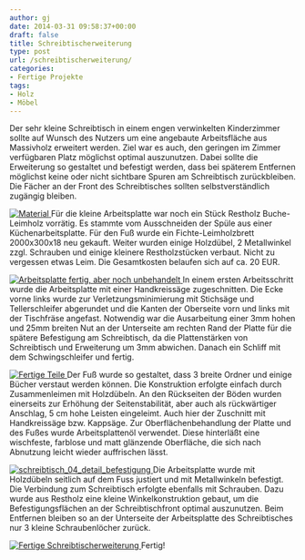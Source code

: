 ```yaml
---
author: gj
date: 2014-03-31 09:58:37+00:00
draft: false
title: Schreibtischerweiterung
type: post
url: /schreibtischerweiterung/
categories:
- Fertige Projekte
tags:
- Holz
- Möbel
---
```


Der sehr kleine Schreibtisch in einem engen verwinkelten Kinderzimmer sollte auf Wunsch des Nutzers um eine angebaute Arbeitsfläche aus Massivholz erweitert werden. Ziel war es auch, den geringen im Zimmer verfügbaren Platz möglichst optimal auszunutzen.<!-- more --> Dabei sollte die Erweiterung so gestaltet und befestigt werden, dass bei späterem Entfernen möglichst keine oder nicht sichtbare Spuren am Schreibtisch zurückbleiben. Die Fächer an der Front des Schreibtisches sollten selbstverständlich zugängig bleiben.

[![Material](/wp-content/uploads/2014/02/schreibtisch_01_material-150x150.jpg)
](/wp-content/uploads/2014/02/schreibtisch_01_material.jpg)Für die kleine Arbeitsplatte war noch ein Stück Restholz Buche-Leimholz vorrätig. Es stammte vom Ausschneiden der Spüle aus einer Küchenarbeitsplatte. Für den Fuß wurde ein Fichte-Leimholzbrett 2000x300x18 neu gekauft. Weiter wurden einige Holzdübel, 2 Metallwinkel zzgl. Schrauben und einige kleinere Restholzstücken verbaut. Nicht zu vergessen etwas Leim. Die Gesamtkosten belaufen sich auf ca. 20 EUR.

[![Arbeitsplatte fertig, aber noch unbehandelt](/wp-content/uploads/2014/02/schreibtisch_05_arbeitplatte_roh-150x150.jpg)
](/wp-content/uploads/2014/02/schreibtisch_05_arbeitplatte_roh.jpg)In einem ersten Arbeitsschritt wurde die Arbeitsplatte mit einer Handkreissäge zugeschnitten. Die Ecke vorne links wurde zur Verletzungsminimierung mit Stichsäge und Tellerschleifer abgerundet und die Kanten der Oberseite vorn und links mit der Tischfräse angefast. Notwendig war die Ausarbeitung einer 3mm hohen und 25mm breiten Nut an der Unterseite am rechten Rand der Platte für die spätere Befestigung am Schreibtisch, da die Plattenstärken von Schreibtisch und Erweiterung um 3mm abwichen. Danach ein Schliff mit dem Schwingschleifer und fertig.

[![Fertige Teile](/wp-content/uploads/2014/02/schreibtisch_02_fertige_teile-150x150.jpg)
](/wp-content/uploads/2014/02/schreibtisch_02_fertige_teile.jpg)Der Fuß wurde so gestaltet, dass 3 breite Ordner und einige Bücher verstaut werden können. Die Konstruktion erfolgte einfach durch Zusammenleimen mit Holzdübeln. An den Rückseiten der Böden wurden einerseits zur Erhöhung der Seitenstabilität, aber auch als rückwärtiger Anschlag, 5 cm hohe Leisten eingeleimt. Auch hier der Zuschnitt mit Handkreissäge bzw. Kappsäge. Zur Oberflächenbehandlung der Platte und des Fußes wurde Arbeitsplattenöl verwendet. Diese hinterläßt eine wischfeste, farblose und matt glänzende Oberfläche, die sich nach Abnutzung leicht wieder auffrischen lässt.

[![schreibtisch_04_detail_befestigung](/wp-content/uploads/2014/02/schreibtisch_04_detail_befestigung-150x150.jpg)
](/wp-content/uploads/2014/02/schreibtisch_04_detail_befestigung.jpg)Die Arbeitsplatte wurde mit Holzdübeln seitlich auf dem Fuss justiert und mit Metallwinkeln befestigt. Die Verbindung zum Schreibtisch erfolgte ebenfalls mit Schrauben. Dazu wurde aus Restholz eine kleine Winkelkonstruktion gebaut, um die Befestigungsflächen an der Schreibtischfront optimal auszunutzen. Beim Entfernen bleiben so an der Unterseite der Arbeitsplatte des Schreibtisches nur 3 kleine Schraubenlöcher zurück.

[![Fertige Schreibtischerweiterung](/wp-content/uploads/2014/02/schreibtisch_03_eingebaut-150x150.jpg)
](/wp-content/uploads/2014/02/schreibtisch_03_eingebaut.jpg)Fertig!


